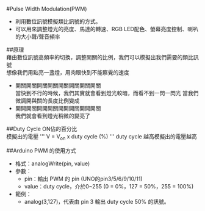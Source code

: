 #Pulse Width Modulation(PWM)  
- 利用數位訊號模擬類比訊號的方式。
- 可以用來調整燈光的亮度、馬達的轉速、RGB LED配色、螢幕亮度控制、喇叭的大小聲/聲音頻率

##原理  
藉由數位訊號高頻率的切換，調整開關的比例，我們可以模擬出我們需要的類比訊號  
想像我們用點亮一盞燈，用肉眼快到不能察覺的速度  
- 開關開關開關開關開關開關開關開關  
當快到不行的時候，我們其實就會看到燈光較暗，而看不到一閃一閃光
當我們微調開與關的長度比例變成  
- 開開開關開開開關開開開關開開開關  
我們就會看到燈光稍微的變亮了

##Duty Cycle 
ON佔的百分比  
模擬出的電壓 
'''
V = V<sub>on</sub> x duty cycle (%)
'''
duty cycle 越高模擬出的電壓越高

##Arduino PWM 的使用方式
- 格式：analogWrite(pin, value)
- 參數：
  +  pin：輸出 PWM 的 pin (UNO的pin3/5/6/9/10/11)
  +  value：duty cycle，介於0~255 (0 = 0%，127 = 50%，255 = 100%)
- 範例：
  + analog(3,127)，代表由 pin 3 輸出 duty cycle 50% 的訊號。
